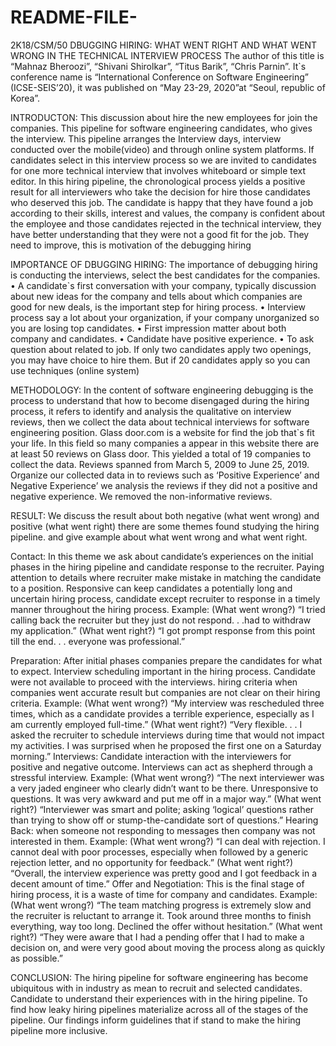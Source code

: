# README-FILE-
2K18/CSM/50
DBUGGING HIRING: WHAT WENT RIGHT 	AND WHAT WENT WRONG IN THE 	TECHNICAL INTERVIEW PROCESS
The author of this title is “Mahnaz Bheroozi”, “Shivani Shirolkar”, “Titus Barik”, “Chris Parnin”. It`s conference name is “International Conference on Software Engineering” (ICSE-SEIS’20), it was published on “May 23-29, 2020”at “Seoul, republic of Korea”. 

INTRODUCTON:
This discussion about hire the new employees for join the companies. This pipeline for software engineering candidates, who gives the interview. This pipeline arranges the Interview days, interview conducted over the mobile(video) and through online system platforms. If candidates select in this interview process so we are invited to candidates for one more technical interview that involves whiteboard or simple text editor.
In this hiring pipeline, the chronological process yields a positive result for all interviewers who take the decision for hire those candidates who deserved this job.
The candidate is happy that they have found a job according to their skills, interest and values, the company is confident about the employee and those candidates rejected in the technical interview, they have better understanding that they were not a good fit for the job. They need to improve, this is motivation of the debugging hiring



  IMPORTANCE OF DBUGGING HIRING:
The importance of debugging hiring is conducting the interviews, select the best candidates for the companies.
•	A candidate`s first conversation with your company, typically discussion about new ideas for the company and tells about which companies are good for new deals, is the important step for hiring process.
•	Interview process say a lot about your organization, if your company unorganized so you are losing top candidates.
•	First impression matter about both company and candidates.
•	Candidate have positive experience.
•	To ask question about related to job.
If only two candidates apply two openings, you may have choice to hire them. But if 20 candidates apply so you can use techniques (online system)

METHODOLOGY:
In the content of software engineering debugging is the process to understand that how to become disengaged during the hiring process, it refers to identify and analysis the qualitative on interview reviews, then we collect the data about technical interviews for software engineering position. Glass door.com is a website for find the job that`s fit your life. In this field so many companies a appear in this website there are at least 50 reviews on Glass door. This yielded a total of 19 companies to collect the data. Reviews spanned from March 5, 2009 to June 25, 2019.
Organize our collected data in to reviews such as ‘Positive Experience’ and Negative Experience’ we analysis the reviews if they did not a positive and negative experience. We removed the non-informative reviews.

RESULT:
We discuss the result about both negative (what went wrong) and positive (what went right) there are some themes found studying the hiring pipeline.
and give example about what went wrong and what went right.

Contact:
In this theme we ask about candidate’s experiences on the initial phases in the hiring pipeline and candidate response to the recruiter. Paying attention to details where recruiter make mistake in matching the candidate to a position. Responsive can keep candidates a potentially long and uncertain hiring process, candidate except recruiter to response in a timely manner throughout the hiring process. Example: (What went wrong?) “I tried calling back the recruiter but they just do not respond. . .had to withdraw my application.” 
(What went right?) “I got prompt response from this point till the end. . . everyone was professional.” 

Preparation:
After initial phases companies prepare the candidates for what to expect. Interview scheduling important in the hiring process. Candidate were not available to proceed with the interviews. hiring criteria when companies went accurate result but companies are not clear on their hiring criteria.
Example: (What went wrong?) “My interview was rescheduled three times, which
as a candidate provides a terrible experience, especially as I am currently
employed full-time.”
(What went right?) “Very flexible. . . I asked the recruiter to schedule
interviews during time that would not impact my activities. I was surprised when he proposed the first one on a Saturday morning.”
Interviews: 
Candidate interaction with the interviewers for positive and negative outcome.
Interviews can act as shepherd through a stressful interview.
Example: (What went wrong?) “The next interviewer was a very jaded engineer
who clearly didn’t want to be there. Unresponsive to questions. It was very
awkward and put me off in a major way.” 
(What went right?) “Interviewer was smart and polite; asking ‘logical’
questions rather than trying to show off or stump-the-candidate sort of
questions.” 
Hearing Back:
when someone not responding to messages then company was not interested in them. Example: (What went wrong?) “I can deal with rejection. I cannot deal with poor processes, especially when followed by a generic rejection letter, and no opportunity for feedback.” 
(What went right?) “Overall, the interview experience was pretty good and I got feedback in a decent amount of time.”
Offer and Negotiation:
This is the final stage of hiring process, it is a waste of time for company and candidates. Example: (What went wrong?) “The team matching progress is extremely slow and the recruiter is reluctant to arrange it. Took around three months to finish everything, way too long. Declined the offer without hesitation.”
(What went right?) “They were aware that I had a pending offer that I had to make a decision on, and were very good about moving the process along as quickly as possible.” 

CONCLUSION:
The hiring pipeline for software engineering has become ubiquitous with in industry as mean to recruit and selected candidates. Candidate to understand their experiences with in the hiring pipeline. To find how leaky hiring pipelines materialize across all of the stages of the pipeline. Our findings inform guidelines that if stand to make the hiring pipeline more inclusive.

